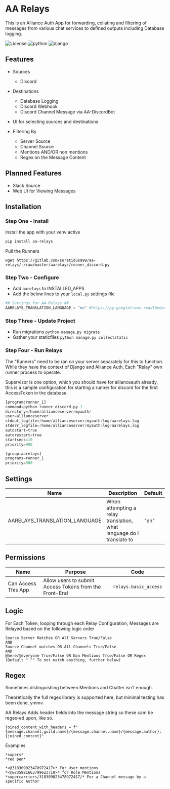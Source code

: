 # AA Relays

This is an Alliance Auth App for forwarding, collating and filtering of messages from various chat services to defined outputs including Database logging.

![License](https://img.shields.io/badge/license-MIT-green) ![python](https://img.shields.io/badge/python-3.6-informational) ![django](https://img.shields.io/badge/django-3.1-informational)

## Features

- Sources
  - Discord

- Destinations
  - Database Logging
  - Discord Webhook
  - Discord Channel Message via AA-DiscordBot

- UI for selecting sources and destinations

- Filtering By
  - Server Source
  - Channel Source
  - Mentions AND/OR non mentions
  - Regex on the Message Content

## Planned Features

- Slack Source
- Web UI for Viewing Messages

## Installation

### Step One - Install

Install the app with your venv active

```bash
pip install aa-relays
```

Pull the Runners

`wget https://gitlab.com/soratidus999/aa-relays/-/raw/master/aarelays/runner_discord.py`

### Step Two - Configure

- Add `aarelays` to INSTALLED_APPS
- Add the below lines to your `local.py` settings file

 ```python
## Settings for AA-Relays ##
AARELAYS_TRANSLATION_LANGUAGE = "en" #https://py-googletrans.readthedocs.io/en/latest/#googletrans-languages
```

### Step Three - Update Project

- Run migrations `python manage.py migrate`
- Gather your staticfiles `python manage.py collectstatic`

### Step Four - Run Relays

The "Runners" need to be ran on your server separately for this to function. While they have the context of Django and Alliance Auth, Each "Relay" own runner process to operate.

Supervisor is one option, which you should have for allianceauth already, this is a sample configuration for starting a runner for discord for the first AccessToken in the database.

```python
[program:runner_1]
command=python runner_discord.py 1
directory=/home/allianceserver/myauth/
user=allianceserver
stdout_logfile=/home/allianceserver/myauth/log/aarelays.log
stderr_logfile=/home/allianceserver/myauth/log/aarelays.log
autostart=true
autorestart=true
startsecs=10
priority=900

[group:aarelays]
programs=runner_1
priority=900
```

## Settings

Name | Description | Default
-- | -- | --
AARELAYS_TRANSLATION_LANGUAGE | When attempting a relay translation, what language do I translate to | "en"

## Permissions

Name | Purpose | Code
-- | -- | --
Can Access This App  | Allow users to submit Access Tokens from the Front-End | `relays.basic_access`

## Logic

For Each Token, looping through each Relay Configuration, Messages are Relayed based on the following logic order

```pseudo
Source Server Matches OR All Servers True/False
AND
Source Channel matches OR All Channels True/False
AND
@here/@everyone True/False OR Non Mentions True/False OR Regex (Default ".^" To not match anything, further below)
```

## Regex

Sometimes distinguishing between Mentions and Chatter isn't enough.

Theoretically the full regex library is supported here, but minimal testing has been done, ymmv.

AA Relays Adds header fields into the message string so these cam be regex-ed upon, like so.

`joined_content_with_headers = f"{message.channel.guild.name}/{message.channel.name}/{message.author}: {joined_content}"`

Examples

```psuedo
*supers*
*red pen*

*<@318309023478972417>* For User mentions
*<@&735881663799623710>* for Role Mentions
*supercarriers/318309023478972417/* For a Channel message by a specific Author
```
